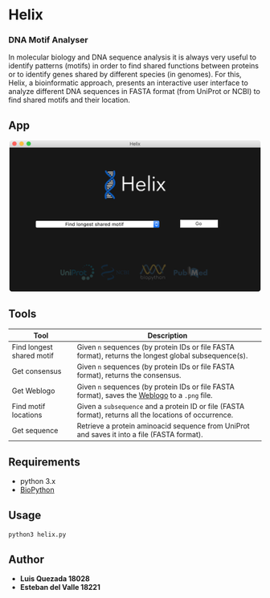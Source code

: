 # Helix
### DNA Motif Analyser

In molecular biology and DNA sequence analysis it is always very useful to identify patterns (motifs) in order to find shared functions between proteins or to identify genes shared by different species (in genomes). For this, Helix, a bioinformatic approach, presents an interactive user interface to analyze different DNA sequences in FASTA format (from UniProt or NCBI) to find shared motifs and their location.

## App
<p align="center">
  <img src="https://github.com/Lfquezada/Helix/blob/master/assets/helixSS1.png" width="500">
</p>

## Tools
Tool | Description
------------ | -------------
Find longest shared motif | Given `n` sequences (by protein IDs or file FASTA format), returns the longest global subsequence(s).
Get consensus | Given `n` sequences (by protein IDs or file FASTA format), returns the consensus.
Get Weblogo | Given `n` sequences (by protein IDs or file FASTA format), saves the [Weblogo](https://weblogo.berkeley.edu) to a `.png` file.
Find motif locations | Given a `subsequence` and a protein ID or file (FASTA format), returns all the locations of occurrence.
Get sequence | Retrieve a protein aminoacid sequence from UniProt and saves it into a file (FASTA format).

## Requirements
* python 3.x
* [BioPython](https://biopython.org)

## Usage
```
python3 helix.py
```

## Author
* **Luis Quezada 18028**
* **Esteban del Valle 18221**